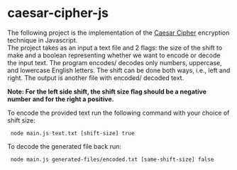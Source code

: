 # caesar-cipher-js

The following project is the implementation of the [Caesar Cipher](https://en.wikipedia.org/wiki/Caesar_cipher) encryption technique in Javascript. 
<br />
The project takes as an input a text file and 2 flags: the size of the shift to make and a boolean representing whether we want to encode or decode the input text. The program encodes/ decodes only numbers, uppercase, and lowercase English letters. The shift can be done both ways, i.e., left and right. The output is another file with encoded/ decoded text.
<br />

**Note: For the left side shift, the shift size flag should be a negative number and for the right a positive.**
<br />

To encode the provided text run the following command with your choice of shift size:
<br />

```  node main.js text.txt [shift-size] true ```
<br />

To decode the generated file back run:
<br />

```  node main.js generated-files/encoded.txt [same-shift-size] false ```
